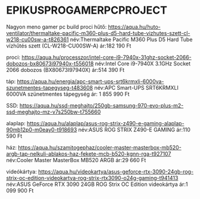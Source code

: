 # EPIKUSPROGAMERPCPROJECT
Nagyon meno gamer pc build 
proci hűtő:
https://aqua.hu/huto-ventilator/thermaltake-pacific-m360-plus-d5-hard-tube-vizhutes-szett-cl-w218-cu00sw-a-t826361
név:Thermaltake Pacific M360 Plus D5 Hard Tube vízhűtés szett (CL-W218-CU00SW-A)
ár:182 190 Ft

proci:
https://aqua.hu/processzor/intel-core-i9-7940x-31ghz-socket-2066-dobozos-bx80673i97940x-t556018
név:Intel Core i9-7940X 3.1GHz Socket 2066 dobozos (BX80673I97940X)
ár:514 390 Ft

táp:
https://aqua.hu/energia/apc-smart-ups-srt6krmxli-6000va-szunetmentes-tapegyseg-t483608
név:APC Smart-UPS SRT6KRMXLI 6000VA szünetmentes tápegység
ár: 1 855 990 Ft

SSD:
https://aqua.hu/ssd-meghajto/250gb-samsung-970-evo-plus-m2-ssd-meghajto-mz-v7s250bw-t755660

alaplap:
https://aqua.hu/alaplap/asus-rog-strix-z490-e-gaming-alaplap-90mb12p0-m0eay0-t918693
név:ASUS ROG STRIX Z490-E GAMING
ár:110 590 Ft

ház:
https://aqua.hu/szamitogephaz/cooler-master-masterbox-mb520-argb-tap-nelkuli-ablakos-haz-fekete-mcb-b520-kgnn-rga-t927107
név:Cooler Master MasterBox MB520 ARGB
ár:29 660 Ft

videókártya:
https://aqua.hu/videokartya/asus-geforce-rtx-3090-24gb-rog-strix-oc-edition-videokartya-rog-strix-rtx3090-o24g-gaming-t941413
név:ASUS GeForce RTX 3090 24GB ROG Strix OC Edition videokártya
ár:1 099 900 Ft
